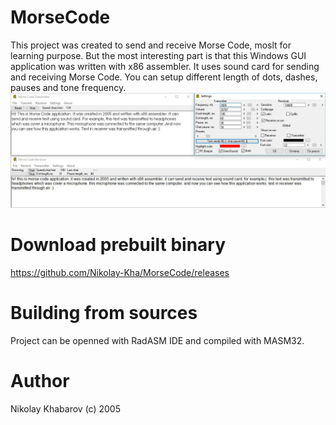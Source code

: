 # MorseCode
This project was created to send and receive Morse Code, moslt for learning
purpose. But the most interesting part is that this Windows GUI application was
written with x86 assembler. It uses sound card for sending and receiving Morse
Code. You can setup different length of dots, dashes, pauses and tone frequency.
![](screenshot.jpg?raw=true) 

# Download prebuilt binary
https://github.com/Nikolay-Kha/MorseCode/releases

# Building from sources
Project can be openned with RadASM IDE and compiled with MASM32.

# Author
Nikolay Khabarov (c) 2005
